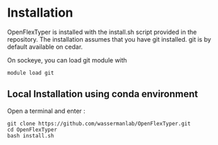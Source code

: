 # Installation

OpenFlexTyper is installed with the install.sh script provided in the repository.
The installation assumes that you have git installed.
git is by default available on cedar.

On sockeye, you can load git module with

~~~~~~~~~~~~~~~~~~~~~
module load git
~~~~~~~~~~~~~~~~~~~~~

## Local Installation using conda environment
Open a terminal and enter :

~~~~~~~~~~~~~~~~~~~~~{.sh}
git clone https://github.com/wassermanlab/OpenFlexTyper.git
cd OpenFlexTyper
bash install.sh
~~~~~~~~~~~~~~~~~~~~~


